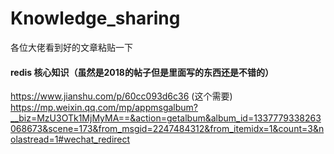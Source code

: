 # Knowledge_sharing
各位大佬看到好的文章粘贴一下

#### redis 核心知识（虽然是2018的帖子但是里面写的东西还是不错的）
https://www.jianshu.com/p/60cc093d6c36
(这个需要)
https://mp.weixin.qq.com/mp/appmsgalbum?__biz=MzU3OTk1MjMyMA==&action=getalbum&album_id=1337779338263068673&scene=173&from_msgid=2247484312&from_itemidx=1&count=3&nolastread=1#wechat_redirect
